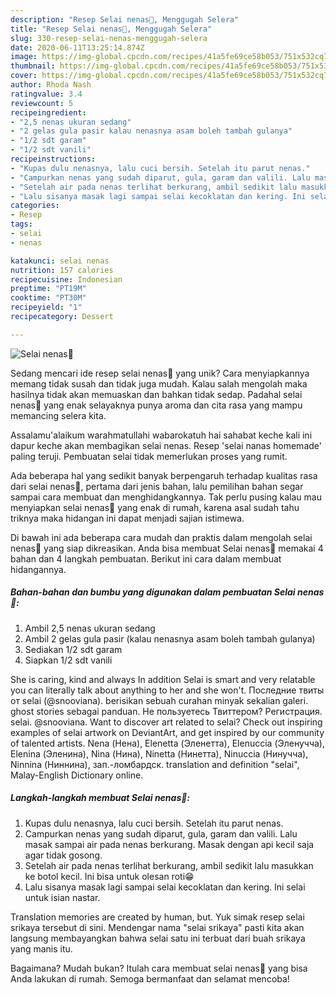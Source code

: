 ```yaml
---
description: "Resep Selai nenas🍍, Menggugah Selera"
title: "Resep Selai nenas🍍, Menggugah Selera"
slug: 330-resep-selai-nenas-menggugah-selera
date: 2020-06-11T13:25:14.874Z
image: https://img-global.cpcdn.com/recipes/41a5fe69ce58b053/751x532cq70/selai-nenas🍍-foto-resep-utama.jpg
thumbnail: https://img-global.cpcdn.com/recipes/41a5fe69ce58b053/751x532cq70/selai-nenas🍍-foto-resep-utama.jpg
cover: https://img-global.cpcdn.com/recipes/41a5fe69ce58b053/751x532cq70/selai-nenas🍍-foto-resep-utama.jpg
author: Rhoda Nash
ratingvalue: 3.4
reviewcount: 5
recipeingredient:
- "2,5 nenas ukuran sedang"
- "2 gelas gula pasir kalau nenasnya asam boleh tambah gulanya"
- "1/2 sdt garam"
- "1/2 sdt vanili"
recipeinstructions:
- "Kupas dulu nenasnya, lalu cuci bersih. Setelah itu parut nenas."
- "Campurkan nenas yang sudah diparut, gula, garam dan valili. Lalu masak sampai air pada nenas berkurang. Masak dengan api kecil saja agar tidak gosong."
- "Setelah air pada nenas terlihat berkurang, ambil sedikit lalu masukkan ke botol kecil. Ini bisa untuk olesan roti😁"
- "Lalu sisanya masak lagi sampai selai kecoklatan dan kering. Ini selai untuk isian nastar."
categories:
- Resep
tags:
- selai
- nenas

katakunci: selai nenas 
nutrition: 157 calories
recipecuisine: Indonesian
preptime: "PT19M"
cooktime: "PT30M"
recipeyield: "1"
recipecategory: Dessert

---
```



![Selai nenas🍍](https://img-global.cpcdn.com/recipes/41a5fe69ce58b053/751x532cq70/selai-nenas🍍-foto-resep-utama.jpg)

Sedang mencari ide resep selai nenas🍍 yang unik? Cara menyiapkannya memang tidak susah dan tidak juga mudah. Kalau salah mengolah maka hasilnya tidak akan memuaskan dan bahkan tidak sedap. Padahal selai nenas🍍 yang enak selayaknya punya aroma dan cita rasa yang mampu memancing selera kita.

Assalamu&#39;alaikum warahmatullahi wabarokatuh hai sahabat keche kali ini dapur keche akan membagikan selai nenas. Resep &#39;selai nanas homemade&#39; paling teruji. Pembuatan selai tidak memerlukan proses yang rumit.

Ada beberapa hal yang sedikit banyak berpengaruh terhadap kualitas rasa dari selai nenas🍍, pertama dari jenis bahan, lalu pemilihan bahan segar sampai cara membuat dan menghidangkannya. Tak perlu pusing kalau mau menyiapkan selai nenas🍍 yang enak di rumah, karena asal sudah tahu triknya maka hidangan ini dapat menjadi sajian istimewa.


Di bawah ini ada beberapa cara mudah dan praktis dalam mengolah selai nenas🍍 yang siap dikreasikan. Anda bisa membuat Selai nenas🍍 memakai 4 bahan dan 4 langkah pembuatan. Berikut ini cara dalam membuat hidangannya.

<!--inarticleads1-->

##### Bahan-bahan dan bumbu yang digunakan dalam pembuatan Selai nenas🍍:

1. Ambil 2,5 nenas ukuran sedang
1. Ambil 2 gelas gula pasir (kalau nenasnya asam boleh tambah gulanya)
1. Sediakan 1/2 sdt garam
1. Siapkan 1/2 sdt vanili


She is caring, kind and always In addition Selai is smart and very relatable you can literally talk about anything to her and she won&#39;t. Последние твиты от selai (@snooviana). berisikan sebuah curahan minyak sekalian galeri. ghost stories sebagai panduan. Не пользуетесь Твиттером? Регистрация. selai. @snooviana. Want to discover art related to selai? Check out inspiring examples of selai artwork on DeviantArt, and get inspired by our community of talented artists. Nena (Нена), Elenetta (Эленетта), Elenuccia (Эленучча), Elenina (Эленина), Nina (Нина), Ninetta (Нинетта), Ninuccia (Нинучча), Ninnina (Ниннина), зап.-ломбардск. translation and definition &#34;selai&#34;, Malay-English Dictionary online. 

<!--inarticleads2-->

##### Langkah-langkah membuat Selai nenas🍍:

1. Kupas dulu nenasnya, lalu cuci bersih. Setelah itu parut nenas.
1. Campurkan nenas yang sudah diparut, gula, garam dan valili. Lalu masak sampai air pada nenas berkurang. Masak dengan api kecil saja agar tidak gosong.
1. Setelah air pada nenas terlihat berkurang, ambil sedikit lalu masukkan ke botol kecil. Ini bisa untuk olesan roti😁
1. Lalu sisanya masak lagi sampai selai kecoklatan dan kering. Ini selai untuk isian nastar.


Translation memories are created by human, but. Yuk simak resep selai srikaya tersebut di sini. Mendengar nama &#34;selai srikaya&#34; pasti kita akan langsung membayangkan bahwa selai satu ini terbuat dari buah srikaya yang manis itu. 

Bagaimana? Mudah bukan? Itulah cara membuat selai nenas🍍 yang bisa Anda lakukan di rumah. Semoga bermanfaat dan selamat mencoba!
